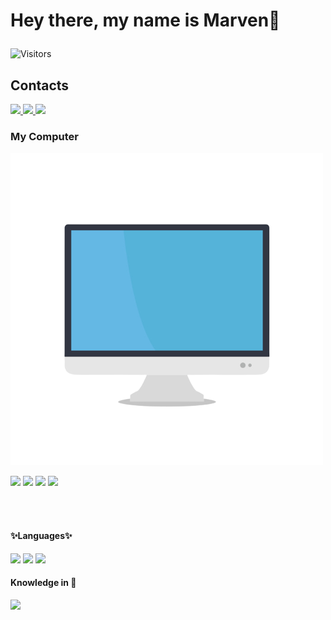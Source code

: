 <h1>

Hey there, my name is Marven👋
</h1>

![Visitors](https://api.visitorbadge.io/api/visitors?path=https%3A%2F%2Fgithub.com%2FMarvenY&countColor=%23263759&style=flat-square)
<!--
**MarvenY/MarvenY** is a ✨ _special_ ✨ repository because its `README.md` (this file) appears on your GitHub profile.

Here are some ideas to get you started:

- 🔭 I’m currently working on ...
- 🌱 I’m currently learning ...
- 👯 I’m looking to collaborate on ...
- 🤔 I’m looking for help with ...
- 💬 Ask me about ...
- 📫 How to reach me: ...
- 😄 Pronouns: ...
- ⚡ Fun fact: ...
-->
<h2>
Contacts
</h2>
<a href="mailto:marven_younes@hotmail.com">
<img src="https://img.shields.io/badge/Microsoft_Outlook-0078D4?style=for-the-badge&logo=microsoft-outlook&logoColor=white" />
</a>
<a href = "https://www.instagram.com/marven_younes/">
 <img src = "https://img.shields.io/badge/Instagram-E4405F?style=for-the-badge&logo=instagram&logoColor=white">
</a>
<a href= "https://stackoverflow.com/users/14737401/always-greg">
 <img src = https://img.shields.io/badge/Stack_Overflow-FE7A16?style=for-the-badge&logo=stack-overflow&logoColor=white>
</a>
<h3>
My Computer
</h3>
<!-- My PC specs -->

<img src = "computer-design-template-19fcbb354d2bd7bde0059de2c0ac1cca_screen-removebg-preview.png" />
<p>
<img src = "https://img.shields.io/badge/lenovo%20laptop-E2231A?style=for-the-badge&logo=lenovo&logoColor=white"/>
<img src = "https://img.shields.io/badge/Windows-0078D6?style=for-the-badge&logo=windows&logoColor=white" />
<img src = "https://img.shields.io/badge/Intel%20Core_i7_10th-0071C5?style=for-the-badge&logo=intel&logoColor=white"/>
<img src = "https://img.shields.io/badge/NVIDIA-RTX2060-76B900?style=for-the-badge&logo=nvidia&logoColor=white"/>
 
 
</p>
<!-- Coding Languages -->

<br> </br>
<h4>
✨Languages✨
</h4>
<p>
<img src = "https://img.shields.io/badge/C%2B%2B-00599C?style=for-the-badge&logo=c%2B%2B&logoColor=white" />
<img src = "https://img.shields.io/badge/Python-FFD43B?style=for-the-badge&logo=python&logoColor=blue" />
<img src = "https://img.shields.io/badge/HTML5-E34F26?style=for-the-badge&logo=html5&logoColor=white"/>
</p>

<h4>
Knowledge in 🧠
</h4>
<p>
<img src = "https://img.shields.io/badge/OpenCV-27338e?style=for-the-badge&logo=OpenCV&logoColor=white"/>
</p>
